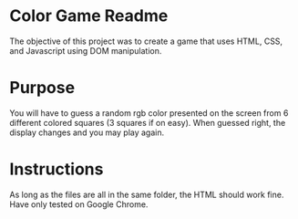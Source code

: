 # Color Game Readme
The objective of this project was to create a game that uses HTML, CSS, and Javascript using DOM manipulation.

# Purpose
You will have to guess a random rgb color presented on the screen from 6 different colored squares (3 squares if on easy).
When guessed right, the display changes and you may play again.  

# Instructions
As long as the files are all in the same folder, the HTML should work fine.  Have only tested on Google Chrome. 

